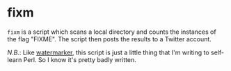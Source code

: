 fixm
====

`fixm` is a script which scans a local directory and counts the instances of the flag "FIXME". The script then posts the results to a Twitter account.

*N.B.*: Like [watermarker](https://github.com/steinhardt/watermarker), this script is just a little thing that I'm writing to self-learn Perl. So I know it's pretty badly written.
